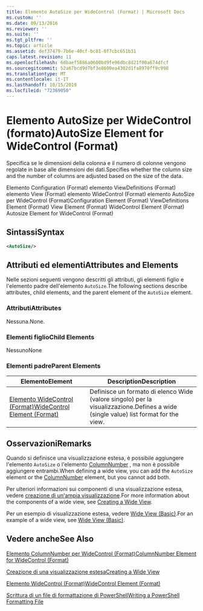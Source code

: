 ```yaml
---
title: Elemento AutoSize per WideControl (Format) | Microsoft Docs
ms.custom: ''
ms.date: 09/13/2016
ms.reviewer: ''
ms.suite: ''
ms.tgt_pltfrm: ''
ms.topic: article
ms.assetid: def37479-7b6e-40cf-bc81-0f7cbc651b31
caps.latest.revision: 11
ms.openlocfilehash: 6dbaef5886a0600bd9fe96dbc8d21f00a674dfcf
ms.sourcegitcommit: 52a67bcd9d7bf3e8600ea4302d1fa8970ff9c998
ms.translationtype: MT
ms.contentlocale: it-IT
ms.lasthandoff: 10/15/2019
ms.locfileid: "72369050"
---
```

# <a name="autosize-element-for-widecontrol-format"></a><span data-ttu-id="3b831-102">Elemento AutoSize per WideControl (formato)</span><span class="sxs-lookup"><span data-stu-id="3b831-102">AutoSize Element for WideControl (Format)</span></span>

<span data-ttu-id="3b831-103">Specifica se le dimensioni della colonna e il numero di colonne vengono regolate in base alle dimensioni dei dati.</span><span class="sxs-lookup"><span data-stu-id="3b831-103">Specifies whether the column size and the number of columns are adjusted based on the size of the data.</span></span>

<span data-ttu-id="3b831-104">Elemento Configuration (Format) elemento ViewDefinitions (Format) elemento View (Format) elemento WideControl (Format) elemento AutoSize per WideControl (Format)</span><span class="sxs-lookup"><span data-stu-id="3b831-104">Configuration Element (Format) ViewDefinitions Element (Format) View Element (Format) WideControl Element (Format) Autosize Element for WideControl (Format)</span></span>

## <a name="syntax"></a><span data-ttu-id="3b831-105">Sintassi</span><span class="sxs-lookup"><span data-stu-id="3b831-105">Syntax</span></span>

```xml
<AutoSize/>
```

## <a name="attributes-and-elements"></a><span data-ttu-id="3b831-106">Attributi ed elementi</span><span class="sxs-lookup"><span data-stu-id="3b831-106">Attributes and Elements</span></span>

<span data-ttu-id="3b831-107">Nelle sezioni seguenti vengono descritti gli attributi, gli elementi figlio e l'elemento padre dell'elemento `AutoSize`.</span><span class="sxs-lookup"><span data-stu-id="3b831-107">The following sections describe attributes, child elements, and the parent element of the `AutoSize` element.</span></span>

### <a name="attributes"></a><span data-ttu-id="3b831-108">Attributi</span><span class="sxs-lookup"><span data-stu-id="3b831-108">Attributes</span></span>

<span data-ttu-id="3b831-109">Nessuna.</span><span class="sxs-lookup"><span data-stu-id="3b831-109">None.</span></span>

### <a name="child-elements"></a><span data-ttu-id="3b831-110">Elementi figlio</span><span class="sxs-lookup"><span data-stu-id="3b831-110">Child Elements</span></span>

<span data-ttu-id="3b831-111">Nessuno</span><span class="sxs-lookup"><span data-stu-id="3b831-111">None</span></span>

### <a name="parent-elements"></a><span data-ttu-id="3b831-112">Elementi padre</span><span class="sxs-lookup"><span data-stu-id="3b831-112">Parent Elements</span></span>

|<span data-ttu-id="3b831-113">Elemento</span><span class="sxs-lookup"><span data-stu-id="3b831-113">Element</span></span>|<span data-ttu-id="3b831-114">Description</span><span class="sxs-lookup"><span data-stu-id="3b831-114">Description</span></span>|
|-------------|-----------------|
|[<span data-ttu-id="3b831-115">Elemento WideControl (Format)</span><span class="sxs-lookup"><span data-stu-id="3b831-115">WideControl Element (Format)</span></span>](./widecontrol-element-format.md)|<span data-ttu-id="3b831-116">Definisce un formato di elenco Wide (valore singolo) per la visualizzazione.</span><span class="sxs-lookup"><span data-stu-id="3b831-116">Defines a wide (single value) list format for the view.</span></span>|

## <a name="remarks"></a><span data-ttu-id="3b831-117">Osservazioni</span><span class="sxs-lookup"><span data-stu-id="3b831-117">Remarks</span></span>

<span data-ttu-id="3b831-118">Quando si definisce una visualizzazione estesa, è possibile aggiungere l'elemento `AutoSize` o l'elemento [ColumnNumber](./columnnumber-element-for-widecontrol-format.md) , ma non è possibile aggiungere entrambi.</span><span class="sxs-lookup"><span data-stu-id="3b831-118">When defining a wide view, you can add the `AutoSize` element or the [ColumnNumber](./columnnumber-element-for-widecontrol-format.md) element, but you cannot add both.</span></span>

<span data-ttu-id="3b831-119">Per ulteriori informazioni sui componenti di una visualizzazione estesa, vedere [creazione di un'ampia visualizzazione](./creating-a-wide-view.md).</span><span class="sxs-lookup"><span data-stu-id="3b831-119">For more information about the components of a wide view, see [Creating a Wide View](./creating-a-wide-view.md).</span></span>

<span data-ttu-id="3b831-120">Per un esempio di visualizzazione estesa, vedere [Wide View (Basic)](./wide-view-basic.md).</span><span class="sxs-lookup"><span data-stu-id="3b831-120">For an example of a wide view, see [Wide View (Basic)](./wide-view-basic.md).</span></span>

## <a name="see-also"></a><span data-ttu-id="3b831-121">Vedere anche</span><span class="sxs-lookup"><span data-stu-id="3b831-121">See Also</span></span>

[<span data-ttu-id="3b831-122">Elemento ColumnNumber per WideControl (Format)</span><span class="sxs-lookup"><span data-stu-id="3b831-122">ColumnNumber Element for WideControl (Format)</span></span>](./columnnumber-element-for-widecontrol-format.md)

[<span data-ttu-id="3b831-123">Creazione di una visualizzazione estesa</span><span class="sxs-lookup"><span data-stu-id="3b831-123">Creating a Wide View</span></span>](./creating-a-wide-view.md)

[<span data-ttu-id="3b831-124">Elemento WideControl (Format)</span><span class="sxs-lookup"><span data-stu-id="3b831-124">WideControl Element (Format)</span></span>](./widecontrol-element-format.md)

[<span data-ttu-id="3b831-125">Scrittura di un file di formattazione di PowerShell</span><span class="sxs-lookup"><span data-stu-id="3b831-125">Writing a PowerShell Formatting File</span></span>](./writing-a-powershell-formatting-file.md)
